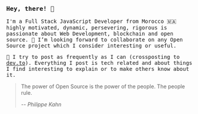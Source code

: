 ### <samp>Hey, there! 👋 </samp>

<samp>I'm a Full Stack JavaScript Developer from Morocco 🇲🇦 highly motivated, dynamic, persevering, rigorous is passionate about Web Development, blockchain and open source. 🤗 I’m looking forward to collaborate on any Open Source project which I consider interesting or useful.</samp>
  
<samp> 📒 I try to post as frequently as I can (crossposting to [dev.to](https://dev.to/getspooky)). Everything I post is tech related and about things I find interesting to explain or to make others know about it.</samp>

> The power of Open Source is the power of the people. The people rule.
>
> -- <cite>Philippe Kahn</cite>


